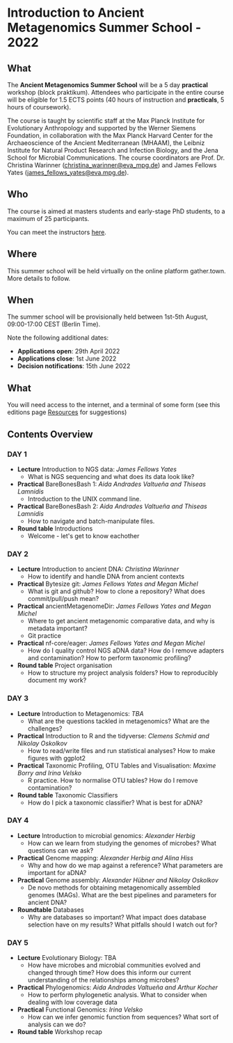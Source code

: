 # Introduction to Ancient Metagenomics Summer School - 2022

## What

The **Ancient Metagenomics Summer School** will be a 5 day **practical** workshop (block praktikum). Attendees who participate in the entire course will be eligible for 1.5 ECTS points (40 hours of instruction and **practicals**, 5 hours of coursework).

The course is taught by scientific staff at the Max Planck Institute for Evolutionary Anthropology and supported by the Werner Siemens Foundation, in collaboration with the Max Planck Harvard Center for the Archaeoscience of the Ancient Mediterranean (MHAAM), the Leibniz Institute for Natural Product Research and Infection Biology, and the Jena School for Microbial Communications. The course coordinators are Prof. Dr. Christina Warinner (christina_warinner@eva_mpg.de) and James Fellows Yates (james_fellows_yates@eva.mpg.de).

## Who

The course is aimed at masters students and early-stage PhD students, to a maximum of 25 participants.

You can meet the instructors [here](/2022/instructors.md).

## Where

This summer school will be held virtually on the online platform gather.town. More details to follow.

## When

The summer school will be provisionally held between 1st-5th August, 09:00-17:00 CEST (Berlin Time).

Note the following additional dates:

- **Applications open**: 29th April 2022
- **Applications close**: 1st June 2022
- **Decision notifications**: 15th June 2022

## What

You will need access to the internet, and a terminal of some form (see this editions page [Resources](2022/resources) for suggestions)

## Contents Overview

### DAY 1

- **Lecture** Introduction to NGS data: _James Fellows Yates_
  - What is NGS sequencing and what does its data look like?
- **Practical** BareBonesBash 1: _Aida Andrades Valtueña and Thiseas Lamnidis_
  - Introduction to the UNIX command line.
- **Practical** BareBonesBash 2: _Aida Andrades Valtueña and Thiseas Lamnidis_
  - How to navigate and batch-manipulate files.
- **Round table** Introductions
  - Welcome - let's get to know eachother

### DAY 2

- **Lecture** Introduction to ancient DNA: _Christina Warinner_
  - How to identify and handle DNA from ancient contexts
- **Practical** Bytesize git: _James Fellows Yates and Megan Michel_
  - What is git and github? How to clone a repository? What does commit/pull/push mean?
- **Practical** ancientMetagenomeDir: _James Fellows Yates and Megan Michel_
  - Where to get ancient metagenomic comparative data, and why is metadata important?
  - Git practice
- **Practical** nf-core/eager: _James Fellows Yates and Megan Michel_
  - How do I quality control NGS aDNA data? How do I remove adapters and contamination? How to perform taxonomic profiling?
- **Round table** Project organisation
  - How to structure my project analysis folders? How to reproducibly document my work?

### DAY 3

- **Lecture** Introduction to Metagenomics: _TBA_
  - What are the questions tackled in metagenomics? What are the challenges?
- **Practical** Introduction to R and the tidyverse: _Clemens Schmid and Nikolay Oskolkov_
  - How to read/write files and run statistical analyses? How to make figures with ggplot2
- **Practical** Taxonomic Profiling, OTU Tables and Visualisation: _Maxime Borry and Irina Velsko_
  - R practice. How to normalise OTU tables? How do I remove contamination?
- **Round table** Taxonomic Classifiers
  - How do I pick a taxonomic classifier? What is best for aDNA?

### DAY 4

- **Lecture** Introduction to microbial genomics: _Alexander Herbig_
  - How can we learn from studying the genomes of microbes? What questions can we ask?
- **Practical** Genome mapping: _Alexander Herbig and Alina Hiss_
  - Why and how do we map against a reference? What parameters are important for aDNA?
- **Practical** Genome assembly: _Alexander Hübner and Nikolay Oskolkov_
  - De novo methods for obtaining metagenomically assembled genomes (MAGs). What are the best pipelines and parameters for ancient DNA?
- **Roundtable** Databases
  - Why are databases so important? What impact does database selection have on my results? What pitfalls should I watch out for?

### DAY 5

- **Lecture** Evolutionary Biology: TBA
  - How have microbes and microbial communities evolved and changed through time? How does this inform our current understanding of the relationships among microbes?
- **Practical** Phylogenomics: _Aida Andrades Valtueña and Arthur Kocher_
  - How to perform phylogenetic analysis. What to consider when dealing with low coverage data
- **Practical** Functional Genomics: _Irina Velsko_
  - How can we infer genomic function from sequences? What sort of analysis can we do?
- **Round table** Workshop recap
